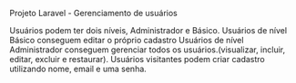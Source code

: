 Projeto Laravel - Gerenciamento de usuários

Usuários podem ter dois níveis, Administrador e Básico.
Usuários de nível Básico conseguem editar o próprio cadastro
Usuários de nível Administrador conseguem gerenciar todos os usuários.(visualizar, incluir, editar, excluir e restaurar).
Usuários visitantes podem criar cadastro utilizando nome, email e uma senha.
